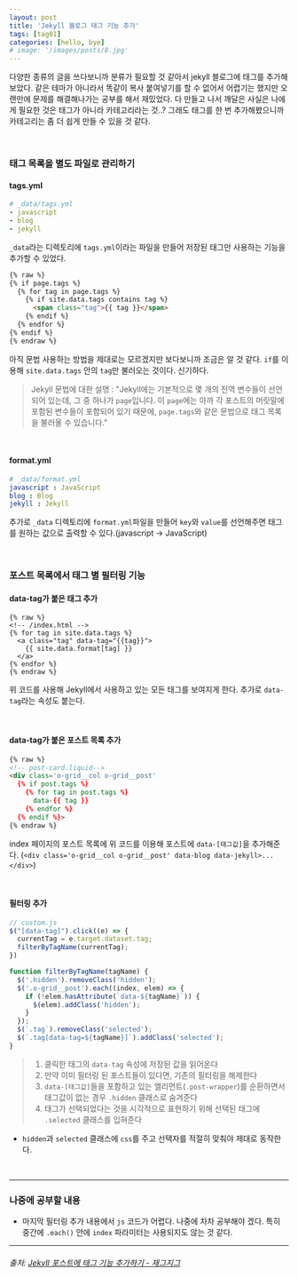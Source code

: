 ```yaml
---
layout: post
title: 'Jekyll 블로그 태그 기능 추가'
tags: [tag01]
categories: [hello, bye]
# image: '/images/posts/8.jpg'
---
```


다양한 종류의 글을 쓰다보니까 분류가 필요할 것 같아서 jekyll 블로그에 태그를 추가해보았다. 같은 테마가 아니라서 똑같이 복사 붙여넣기를 할 수 없어서 어렵기는 했지만 오랜만에 문제를 해결해나가는 공부를 해서 재밌었다.
다 만들고 나서 깨달은 사실은 나에게 필요한 것은 태그가 아니라 카테고리라는 것..?
그래도 태그를 한 번 추가해봤으니까 카테고리는 좀 더 쉽게 만들 수 있을 것 같다.

<br>

### 태그 목록을 별도 파일로 관리하기
#### tags.yml
```yml
# _data/tags.yml
- javascript
- blog
- jekyll
```


`_data`라는 디렉토리에 `tags.yml`이라는 파일을 만들어 저장된 태그만 사용하는 기능을 추가할 수 있었다.


```html
{% raw %}
{% if page.tags %}
  {% for tag in page.tags %}
    {% if site.data.tags contains tag %}
      <span class="tag">{{ tag }}</span>
    {% endif %}
  {% endfor %}
{% endif %}
{% endraw %}
```


아직 문법 사용하는 방법을 제대로는 모르겠지만 보다보니까 조금은 알 것 같다. `if`를 이용해 `site.data.tags` 안의 `tag`만 불러오는 것이다. 신기하다.

> Jekyll 문법에 대한 설명 :
> "Jekyll에는 기본적으로 몇 개의 전역 변수들이 선언되어 있는데, 그 중 하나가 `page`입니다. 이 `page`에는 아까 각 포스트의 머릿말에 포함된 변수들이 포함되어 있기 때문에, `page.tags`와 같은 문법으로 태그 목록을 불러올 수 있습니다."

<br>

#### format.yml
```yml
# _data/format.yml
javascript : JavaScript
blog : Blog
jekyll : Jekyll
```

추가로 `_data` 디렉토리에 `format.yml`파일을 만들어 `key`와 `value`를 선언해주면 태그를 원하는 값으로 출력할 수 있다.(javascript -> JavaScript)

<br>

### 포스트 목록에서 태그 별 필터링 기능
#### data-tag가 붙은 태그 추가

```liquid
{% raw %}
<!-- /index.html -->
{% for tag in site.data.tags %}
  <a class="tag" data-tag="{{tag}}">
    {{ site.data.format[tag] }}
  </a>
{% endfor %}
{% endraw %}
```

위 코드를 사용해 Jekyll에서 사용하고 있는 모든 태그를 보여지게 한다. 추가로 `data-tag`라는 속성도 붙는다.

<br>

#### data-tag가 붙은 포스트 목록 추가

```html
{% raw %}
<!-- post-card.liquid-->
<div class='o-grid__col o-grid__post'
  {% if post.tags %}
    {% for tag in post.tags %}
      data-{{ tag }}
    {% endfor %}
  {% endif %}>
{% endraw %}
```

index 페이지의 포스트 목록에 위 코드를 이용해 포스트에 `data-[태그값]`을 추가해준다. (`<div class='o-grid__col o-grid__post' data-blog data-jekyll>...</div>`)

<br>

#### 필터링 추가

```javascript
// custom.js
$("[data-tag]").click((e) => {
  currentTag = e.target.dataset.tag;
  filterByTagName(currentTag);
})

function filterByTagName(tagName) {
  $('.hidden').removeClass('hidden');
  $('.o-grid__post').each((index, elem) => {
    if (!elem.hasAttribute(`data-${tagName}`)) {
      $(elem).addClass('hidden');
    }
  });
  $(`.tag`).removeClass('selected');
  $(`.tag[data-tag=${tagName}]`).addClass('selected');
}
```

> 1. 클릭한 태그의 `data-tag` 속성에 저장된 값을 읽어온다
> 2. 만약 이미 필터링 된 포스트들이 있다면, 기존의 필터링을 해제한다
> 3. `data-[태그값]`들을 포함하고 있는 엘리먼트(`.post-wrapper`)를 순환하면서 태그값이 없는 경우 `.hidden` 클래스로 숨겨준다
> 4. 태그가 선택되었다는 것을 시각적으로 표현하기 위해 선택된 태그에 `.selected` 클래스를 입혀준다

- `hidden`과 `selected` 클래스에 `css`를 주고 선택자를 적절히 맞춰야 제대로 동작한다.

<br>

---

### 나중에 공부할 내용
- 마지막 필터링 추가 내용에서 `js` 코드가 어렵다. 나중에 차차 공부해야 겠다. 특히 중간에 `.each()` 안에 `index` 파라미터는 사용되지도 않는 것 같다.

---

###### 출처: [Jekyll 포스트에 태그 기능 추가하기 - 재그지그](https://wormwlrm.github.io/2019/09/22/How-to-add-tags-on-Jekyll.html)

<br>
